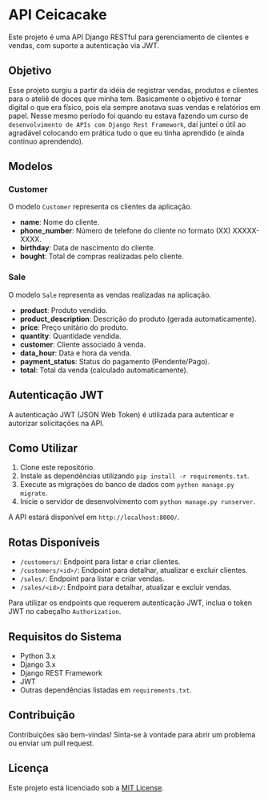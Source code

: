 # API Ceicacake

Este projeto é uma API Django RESTful para gerenciamento de clientes e vendas, com suporte a autenticação via JWT.

## Objetivo

Esse projeto surgiu a partir da idéia de registrar vendas, produtos e clientes para o ateliê de doces que minha tem. Basicamente o objetivo é tornar digital o que era físico, pois ela sempre anotava suas vendas e relatórios em papel. Nesse mesmo período foi quando eu estava fazendo um curso de `desenvolvimento de APIs com Django Rest Framework`, daí juntei o útil ao agradável colocando em prática tudo o que eu tinha aprendido (e ainda continuo aprendendo).

## Modelos

### Customer

O modelo `Customer` representa os clientes da aplicação.

- **name**: Nome do cliente.
- **phone_number**: Número de telefone do cliente no formato (XX) XXXXX-XXXX.
- **birthday**: Data de nascimento do cliente.
- **bought**: Total de compras realizadas pelo cliente.

### Sale

O modelo `Sale` representa as vendas realizadas na aplicação.

- **product**: Produto vendido.
- **product_description**: Descrição do produto (gerada automaticamente).
- **price**: Preço unitário do produto.
- **quantity**: Quantidade vendida.
- **customer**: Cliente associado à venda.
- **data_hour**: Data e hora da venda.
- **payment_status**: Status do pagamento (Pendente/Pago).
- **total**: Total da venda (calculado automaticamente).

## Autenticação JWT

A autenticação JWT (JSON Web Token) é utilizada para autenticar e autorizar solicitações na API.

## Como Utilizar

1. Clone este repositório.
2. Instale as dependências utilizando `pip install -r requirements.txt`.
3. Execute as migrações do banco de dados com `python manage.py migrate`.
4. Inicie o servidor de desenvolvimento com `python manage.py runserver`.

A API estará disponível em `http://localhost:8000/`.

## Rotas Disponíveis

- `/customers/`: Endpoint para listar e criar clientes.
- `/customers/<id>/`: Endpoint para detalhar, atualizar e excluir clientes.
- `/sales/`: Endpoint para listar e criar vendas.
- `/sales/<id>/`: Endpoint para detalhar, atualizar e excluir vendas.

Para utilizar os endpoints que requerem autenticação JWT, inclua o token JWT no cabeçalho `Authorization`.

## Requisitos do Sistema

- Python 3.x
- Django 3.x
- Django REST Framework
- JWT
- Outras dependências listadas em `requirements.txt`.

## Contribuição

Contribuições são bem-vindas! Sinta-se à vontade para abrir um problema ou enviar um pull request.

## Licença

Este projeto está licenciado sob a [MIT License](LICENSE).


